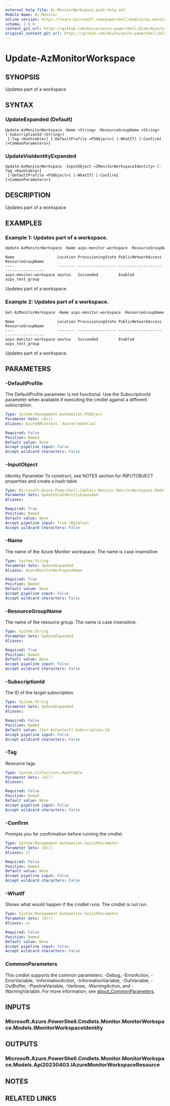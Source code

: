 ```yaml
---
external help file: Az.MonitorWorkspace.psm1-help.xml
Module Name: Az.Monitor
online version: https://learn.microsoft.com/powershell/module/az.monitor/update-azmonitorworkspace
schema: 2.0.0
content_git_url: https://github.com/Azure/azure-powershell/blob/main/src/Monitor/Monitor/help/Update-AzMonitorWorkspace.md
original_content_git_url: https://github.com/Azure/azure-powershell/blob/main/src/Monitor/Monitor/help/Update-AzMonitorWorkspace.md
---
```


# Update-AzMonitorWorkspace

## SYNOPSIS
Updates part of a workspace

## SYNTAX

### UpdateExpanded (Default)
```
Update-AzMonitorWorkspace -Name <String> -ResourceGroupName <String> [-SubscriptionId <String>]
 [-Tag <Hashtable>] [-DefaultProfile <PSObject>] [-WhatIf] [-Confirm] [<CommonParameters>]
```

### UpdateViaIdentityExpanded
```
Update-AzMonitorWorkspace -InputObject <IMonitorWorkspaceIdentity> [-Tag <Hashtable>]
 [-DefaultProfile <PSObject>] [-WhatIf] [-Confirm] [<CommonParameters>]
```

## DESCRIPTION
Updates part of a workspace

## EXAMPLES

### Example 1: Updates part of a workspace.
```powershell
Update-AzMonitorWorkspace -Name azps-monitor-workspace -ResourceGroupName azps_test_group -Tag @{"123"="abc"}
```

```output
Name                   Location ProvisioningState PublicNetworkAccess ResourceGroupName
----                   -------- ----------------- ------------------- -----------------
azps-monitor-workspace eastus   Succeeded         Enabled             azps_test_group
```

Updates part of a workspace.

### Example 2: Updates part of a workspace.
```powershell
Get-AzMonitorWorkspace -Name azps-monitor-workspace -ResourceGroupName azps_test_group | Update-AzMonitorWorkspace -Tag @{"aaa"="bbb"}
```

```output
Name                   Location ProvisioningState PublicNetworkAccess ResourceGroupName
----                   -------- ----------------- ------------------- -----------------
azps-monitor-workspace eastus   Succeeded         Enabled             azps_test_group
```

Updates part of a workspace.

## PARAMETERS

### -DefaultProfile
The DefaultProfile parameter is not functional.
Use the SubscriptionId parameter when available if executing the cmdlet against a different subscription.

```yaml
Type: System.Management.Automation.PSObject
Parameter Sets: (All)
Aliases: AzureRMContext, AzureCredential

Required: False
Position: Named
Default value: None
Accept pipeline input: False
Accept wildcard characters: False
```

### -InputObject
Identity Parameter
To construct, see NOTES section for INPUTOBJECT properties and create a hash table.

```yaml
Type: Microsoft.Azure.PowerShell.Cmdlets.Monitor.MonitorWorkspace.Models.IMonitorWorkspaceIdentity
Parameter Sets: UpdateViaIdentityExpanded
Aliases:

Required: True
Position: Named
Default value: None
Accept pipeline input: True (ByValue)
Accept wildcard characters: False
```

### -Name
The name of the Azure Monitor workspace.
The name is case insensitive

```yaml
Type: System.String
Parameter Sets: UpdateExpanded
Aliases: AzureMonitorWorkspaceName

Required: True
Position: Named
Default value: None
Accept pipeline input: False
Accept wildcard characters: False
```

### -ResourceGroupName
The name of the resource group.
The name is case insensitive.

```yaml
Type: System.String
Parameter Sets: UpdateExpanded
Aliases:

Required: True
Position: Named
Default value: None
Accept pipeline input: False
Accept wildcard characters: False
```

### -SubscriptionId
The ID of the target subscription.

```yaml
Type: System.String
Parameter Sets: UpdateExpanded
Aliases:

Required: False
Position: Named
Default value: (Get-AzContext).Subscription.Id
Accept pipeline input: False
Accept wildcard characters: False
```

### -Tag
Resource tags

```yaml
Type: System.Collections.Hashtable
Parameter Sets: (All)
Aliases:

Required: False
Position: Named
Default value: None
Accept pipeline input: False
Accept wildcard characters: False
```

### -Confirm
Prompts you for confirmation before running the cmdlet.

```yaml
Type: System.Management.Automation.SwitchParameter
Parameter Sets: (All)
Aliases: cf

Required: False
Position: Named
Default value: None
Accept pipeline input: False
Accept wildcard characters: False
```

### -WhatIf
Shows what would happen if the cmdlet runs.
The cmdlet is not run.

```yaml
Type: System.Management.Automation.SwitchParameter
Parameter Sets: (All)
Aliases: wi

Required: False
Position: Named
Default value: None
Accept pipeline input: False
Accept wildcard characters: False
```

### CommonParameters
This cmdlet supports the common parameters: -Debug, -ErrorAction, -ErrorVariable, -InformationAction, -InformationVariable, -OutVariable, -OutBuffer, -PipelineVariable, -Verbose, -WarningAction, and -WarningVariable. For more information, see [about_CommonParameters](http://go.microsoft.com/fwlink/?LinkID=113216).

## INPUTS

### Microsoft.Azure.PowerShell.Cmdlets.Monitor.MonitorWorkspace.Models.IMonitorWorkspaceIdentity

## OUTPUTS

### Microsoft.Azure.PowerShell.Cmdlets.Monitor.MonitorWorkspace.Models.Api20230403.IAzureMonitorWorkspaceResource

## NOTES

## RELATED LINKS
